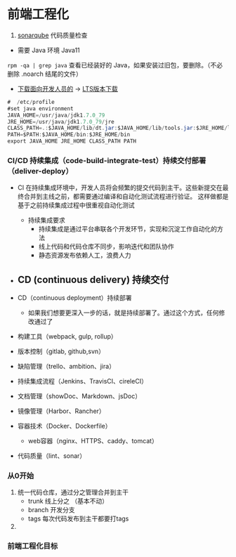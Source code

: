 # 前端工程化

1. [sonarqube](https://www.sonarqube.org/) 代码质量检查

- 需要 Java 环境 Java11

`rpm -qa | grep java` 查看已经装好的 Java，如果安装过旧包，要删除。（不必删除 .noarch 结尾的文件）

- [下载面向开发人员的](https://www.oracle.com/cn/java/) -> 
[LTS版本下载](https://www.oracle.com/java/technologies/)

```java
#  /etc/profile
#set java environment
JAVA_HOME=/usr/java/jdk1.7.0_79
JRE_HOME=/usr/java/jdk1.7.0_79/jre
CLASS_PATH=.:$JAVA_HOME/lib/dt.jar:$JAVA_HOME/lib/tools.jar:$JRE_HOME/lib
PATH=$PATH:$JAVA_HOME/bin:$JRE_HOME/bin
export JAVA_HOME JRE_HOME CLASS_PATH PATH

```


### CI/CD 持续集成（code-build-integrate-test）持续交付部署（deliver-deploy）

- CI 在持续集成环境中，开发人员将会频繁的提交代码到主干。这些新提交在最终合并到主线之前，都需要通过编译和自动化测试流程进行验证。
这样做都是基于之前持续集成过程中很重视自动化测试
    - 持续集成要求
        - 持续集成是通过平台串联各个开发环节，实现和沉淀工作自动化的方法
        - 线上代码和代码仓库不同步，影响迭代和团队协作
        - 静态资源发布依赖人工，浪费人力

- CD (continuous delivery) 持续交付
    - 

- CD（continuous deployment）持续部署
    - 如果我们想要更深入一步的话，就是持续部署了。通过这个方式，任何修改通过了



- 构建工具（webpack, gulp, rollup）

- 版本控制（gitlab, github,svn）

- 缺陷管理（trello、ambition、jira）

- 持续集成流程（Jenkins、TravisCI、cireleCI）

- 文档管理（showDoc、Markdown、jsDoc）

- 镜像管理（Harbor、Rancher）

- 容器技术（Docker、Dockerfile）
    - web容器（nginx、HTTPS、caddy、tomcat）

- 代码质量（lint、sonar）

### 从0开始

1. 统一代码仓库，通过分之管理合并到主干
    - trunk 线上分之 （基本不动）
    - branch 开发分支
    - tags 每次代码发布到主干都要打tags
2. 

### 前端工程化目标